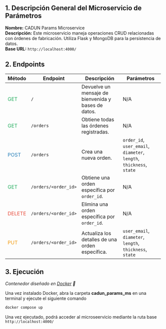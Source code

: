 ## 1. Descripción General del Microservicio de Parámetros

**Nombre:** CADUN Params Microservice  
**Descripción:** Este microservicio maneja operaciones CRUD relacionadas con órdenes de fabricación. Utiliza Flask y MongoDB para la persistencia de datos.  
**Base URL:** `http://localhost:4000/`

## 2. Endpoints

| **Método**                                | **Endpoint**         | **Descripción**                                     | **Parámetros**                                                       |
| ----------------------------------------- | -------------------- | --------------------------------------------------- | -------------------------------------------------------------------- |
| <span style="color:#27ae60">GET</span>    | `/`                  | Devuelve un mensaje de bienvenida y bases de datos. | N/A                                                                  |
| <span style="color:#27ae60">GET</span>    | `/orders`            | Obtiene todas las órdenes registradas.              | N/A                                                                  |
| <span style="color:#2980b9">POST</span>   | `/orders`            | Crea una nueva orden.                               | `order_id`, `user_email`, `diameter`, `length`, `thickness`, `state` |
| <span style="color:#27ae60">GET</span>    | `/orders/<order_id>` | Obtiene una orden específica por `order_id`.        | N/A                                                                  |
| <span style="color:#e74c3c">DELETE</span> | `/orders/<order_id>` | Elimina una orden específica por `order_id`.        | N/A                                                                  |
| <span style="color:#f39c12">PUT</span>    | `/orders/<order_id>` | Actualiza los detalles de una orden específica.     | `user_email`, `diameter`, `length`, `thickness`, `state`             |

## 3. Ejecución

_Contenedor diseñado en [Docker](https://www.docker.com/) 🐳_

Una vez instalado Docker, abra la carpeta **cadun_params_ms** en una terminal y ejecute el siguiente comando
   
```bash
docker compose up
```
Una vez ejecutado, podrá acceder al microseervicio mediante la ruta base `http://localhost:4000/`
